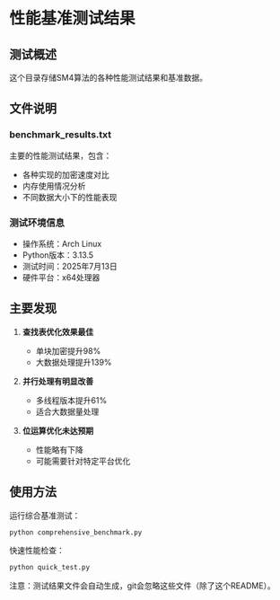 # 性能基准测试结果

## 测试概述
这个目录存储SM4算法的各种性能测试结果和基准数据。

## 文件说明

### benchmark_results.txt
主要的性能测试结果，包含：
- 各种实现的加密速度对比
- 内存使用情况分析
- 不同数据大小下的性能表现

### 测试环境信息
- 操作系统：Arch Linux
- Python版本：3.13.5
- 测试时间：2025年7月13日
- 硬件平台：x64处理器

## 主要发现

1. **查找表优化效果最佳**
   - 单块加密提升98%
   - 大数据处理提升139%

2. **并行处理有明显改善**
   - 多线程版本提升61%
   - 适合大数据量处理

3. **位运算优化未达预期**
   - 性能略有下降
   - 可能需要针对特定平台优化

## 使用方法

运行综合基准测试：
```bash
python comprehensive_benchmark.py
```

快速性能检查：
```bash
python quick_test.py
```

注意：测试结果文件会自动生成，git会忽略这些文件（除了这个README）。
